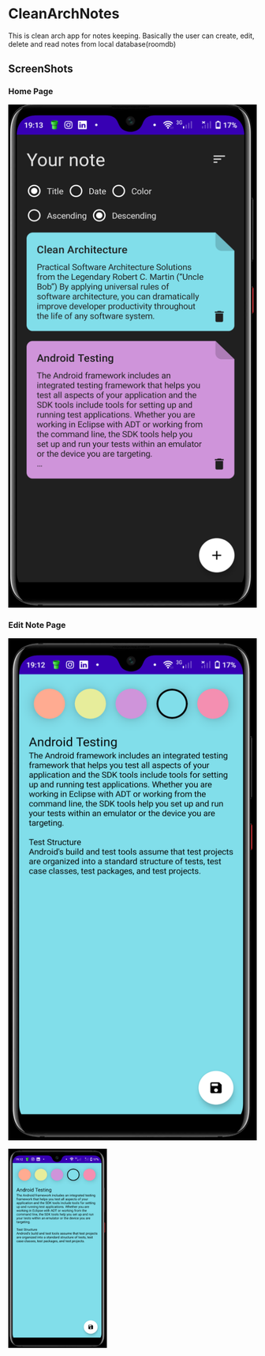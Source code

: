 # CleanArchNotes
This is clean arch app for notes keeping. Basically the user can create, edit, delete and read notes from local database(roomdb)


## ScreenShots
### Home Page

![alt text](https://github.com/paulnjoroge789016/CleanArchNotes/blob/master/screenshots/NoteHome.png)

### Edit Note Page

![alt text](https://github.com/paulnjoroge789016/CleanArchNotes/blob/master/screenshots/NoteEdit.png?raw=true)

<img src="https://github.com/paulnjoroge789016/CleanArchNotes/blob/master/screenshots/NoteEdit.png" alt="drawing" width="200"/>


